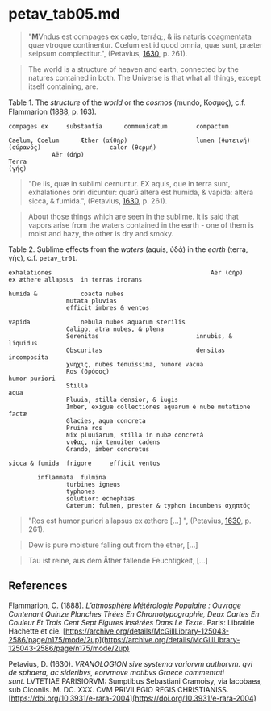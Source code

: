# petav_tab05.md

>"**M**Vndus est compages ex cælo, terráq;, & iis naturis coagmentata quæ vtroque continentur. Cœlum est id quod omnia, quæ sunt, præter seipsum complectitur.", (Petavius, [1630](https://doi.org/10.3931/e-rara-2004), p. 261).

>The world is a structure of heaven and earth, connected by the natures contained in both.
The Universe is that what all things, except itself containing, are.

Table 1. The *structure* of the *world* or the *cosmos* (mundo, Κοσμόϛ), c.f. Flammarion ([1888](https://archive.org/details/McGillLibrary-125043-2586/page/n175/mode/2up), p. 163).
~~~
compages ex		substantia		communicatum		compactum

Caelum, Coelum		Æther (αίθήρ)					lumen (Φωτεινή)
(ούρανός)					calor (θερμή)	
			Aër (άήρ)			
Terra			
(γής)			
~~~

>"De iis, quæ in sublimi cernuntur.
EX aquis, que in terra sunt, exhalationes oriri dicuntur: quarū altera est humida, & vapida: altera sicca, & fumida.", (Petavius, [1630](https://doi.org/10.3931/e-rara-2004), p. 261).

>About those things which are seen in the sublime.
It is said that vapors arise from the waters contained in the earth - one of them is moist and hazy, the other is dry and smoky.

Table 2. Sublime effects from the *waters* (aquis, ύδά) in the *earth* (terra, γής), c.f. `petav_tr01`.
~~~										
exhalationes											Aër (άήρ)			ex æthere allapsus	in terras irorans

humida &			coacta nubes			
				mutata pluvias			
				efficit imbres & ventos			
					
vapida				nebula nubes aquarum sterilis			
				Caligo, atra nubes, & plena			
				Serenitas							innubis, & liquidus		
				Obscuritas							densitas incomposita		
				χνηχις, nubes tenuissima, humore vacua			
				Ros (δρόσος)											humor puriori	
				Stilla															aqua
				Pluuia, stilla densior, & iugis			
				Imber, exiguæ collectiones aquarum è nube mutatione factæ			
				Glacies, aqua concreta			
				Pruina ros			
				Nix pluuiarum, stilla in nubæ concretâ			
				νιΦας, nix tenuiter cadens			
				Grando, imber concretus			
					
sicca & fumida	frigore		efficit ventos 			
					
		inflammata	fulmina			
				turbines igneus			
				typhones			
				solutior: ecnephias			
				Cæterum: fulmen, prester & typhon incumbens σχηπτός			
~~~

>"Ros est humor puriori allapsus ex æthere [...] ", (Petavius, [1630](https://doi.org/10.3931/e-rara-2004), p. 261).

>Dew is pure moisture falling out from the ether, [...]

>Tau ist reine, aus dem Äther fallende Feuchtigkeit, [...]


## References

Flammarion, C. (1888). *L’atmosphère Métérologie Populaire : Ouvrage Contenant Quinze Planches Tirées En Chromotypographie, Deux Cartes En Couleur Et Trois Cent Sept Figures Insérées Dans Le Texte*. Paris: Librairie Hachette et cie. [https://archive.org/details/McGillLibrary-125043-2586/page/n175/mode/2up](https://archive.org/details/McGillLibrary-125043-2586/page/n175/mode/2up)

Petavius, D. (1630). *VRANOLOGION sive systema variorvm authorvm. qvi de sphaera, ac sideribvs, eorvmove motibvs Graece commentati sunt*. LVTETIAE PARISIORVM: Sumptibus Sebastiani Cramoisy, via Iacobaea, sub Ciconiis. M. DC. XXX. CVM PRIVILEGIO REGIS CHRISTIANISS. [https://doi.org/10.3931/e-rara-2004](https://doi.org/10.3931/e-rara-2004)
